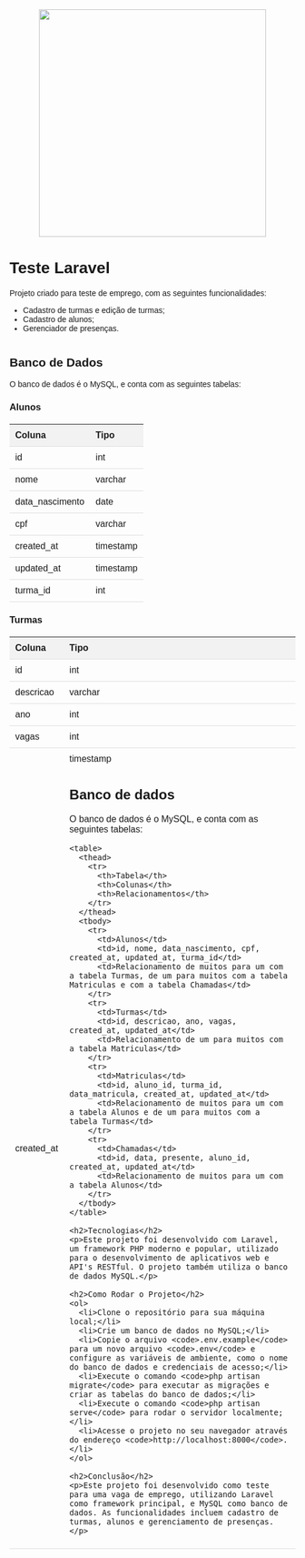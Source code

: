 <p align="center"><a href="https://laravel.com" target="_blank"><img src="https://raw.githubusercontent.com/laravel/art/master/logo-lockup/5%20SVG/2%20CMYK/1%20Full%20Color/laravel-logolockup-cmyk-red.svg" width="400"></a></p>
<!DOCTYPE html>
<html>
<head>
	<title>Teste Laravel</title>
	<style>
		body {
			font-family: Arial, sans-serif;
			padding: 20px;
		}
		h1 {
			margin-bottom: 20px;
		}
		h2 {
			margin-top: 40px;
		}
		table {
			width: 100%;
			border-collapse: collapse;
			margin-top: 20px;
		}
		th, td {
			padding: 10px;
			text-align: left;
			border-bottom: 1px solid #ddd;
		}
		th {
			background-color: #f2f2f2;
		}
		.code {
			background-color: #f2f2f2;
			padding: 20px;
			overflow-x: auto;
			font-size: 14px;
			line-height: 1.5;
			border-radius: 5px;
			margin-top: 20px;
		}
	</style>
</head>
<body>
	<h1>Teste Laravel</h1>
	<p>Projeto criado para teste de emprego, com as seguintes funcionalidades:</p>
	<ul>
		<li>Cadastro de turmas e edição de turmas;</li>
		<li>Cadastro de alunos;</li>
		<li>Gerenciador de presenças.</li>
	</ul>
	<h2>Banco de Dados</h2>
	<p>O banco de dados é o MySQL, e conta com as seguintes tabelas:</p>
	<h3>Alunos</h3>
	<table>
		<thead>
			<tr>
				<th>Coluna</th>
				<th>Tipo</th>
			</tr>
		</thead>
		<tbody>
			<tr>
				<td>id</td>
				<td>int</td>
			</tr>
			<tr>
				<td>nome</td>
				<td>varchar</td>
			</tr>
			<tr>
				<td>data_nascimento</td>
				<td>date</td>
			</tr>
			<tr>
				<td>cpf</td>
				<td>varchar</td>
			</tr>
			<tr>
				<td>created_at</td>
				<td>timestamp</td>
			</tr>
			<tr>
				<td>updated_at</td>
				<td>timestamp</td>
			</tr>
			<tr>
				<td>turma_id</td>
				<td>int</td>
			</tr>
		</tbody>
	</table>
	<h3>Turmas</h3>
	<table>
		<thead>
			<tr>
				<th>Coluna</th>
				<th>Tipo</th>
			</tr>
		</thead>
		<tbody>
			<tr>
				<td>id</td>
				<td>int</td>
			</tr>
			<tr>
				<td>descricao</td>
				<td>varchar</td>
			</tr>
			<tr>
				<td>ano</td>
				<td>int</td>
			</tr>
			<tr>
				<td>vagas</td>
				<td>int</td>
			</tr>
			<tr>
				<td>created_at</td>
				<td>timestamp
    <h2>Banco de dados</h2>
    <p>O banco de dados é o MySQL, e conta com as seguintes tabelas:</p>

    <table>
      <thead>
        <tr>
          <th>Tabela</th>
          <th>Colunas</th>
          <th>Relacionamentos</th>
        </tr>
      </thead>
      <tbody>
        <tr>
          <td>Alunos</td>
          <td>id, nome, data_nascimento, cpf, created_at, updated_at, turma_id</td>
          <td>Relacionamento de muitos para um com a tabela Turmas, de um para muitos com a tabela Matriculas e com a tabela Chamadas</td>
        </tr>
        <tr>
          <td>Turmas</td>
          <td>id, descricao, ano, vagas, created_at, updated_at</td>
          <td>Relacionamento de um para muitos com a tabela Matriculas</td>
        </tr>
        <tr>
          <td>Matriculas</td>
          <td>id, aluno_id, turma_id, data_matricula, created_at, updated_at</td>
          <td>Relacionamento de muitos para um com a tabela Alunos e de um para muitos com a tabela Turmas</td>
        </tr>
        <tr>
          <td>Chamadas</td>
          <td>id, data, presente, aluno_id, created_at, updated_at</td>
          <td>Relacionamento de muitos para um com a tabela Alunos</td>
        </tr>
      </tbody>
    </table>

    <h2>Tecnologias</h2>
    <p>Este projeto foi desenvolvido com Laravel, um framework PHP moderno e popular, utilizado para o desenvolvimento de aplicativos web e API's RESTful. O projeto também utiliza o banco de dados MySQL.</p>

    <h2>Como Rodar o Projeto</h2>
    <ol>
      <li>Clone o repositório para sua máquina local;</li>
      <li>Crie um banco de dados no MySQL;</li>
      <li>Copie o arquivo <code>.env.example</code> para um novo arquivo <code>.env</code> e configure as variáveis de ambiente, como o nome do banco de dados e credenciais de acesso;</li>
      <li>Execute o comando <code>php artisan migrate</code> para executar as migrações e criar as tabelas do banco de dados;</li>
      <li>Execute o comando <code>php artisan serve</code> para rodar o servidor localmente;</li>
      <li>Acesse o projeto no seu navegador através do endereço <code>http://localhost:8000</code>.</li>
    </ol>

    <h2>Conclusão</h2>
    <p>Este projeto foi desenvolvido como teste para uma vaga de emprego, utilizando Laravel como framework principal, e MySQL como banco de dados. As funcionalidades incluem cadastro de turmas, alunos e gerenciamento de presenças.</p>
